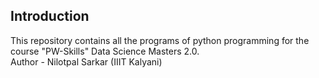 ## Introduction
This repository contains all the programs of python programming for the course "PW-Skills" Data Science Masters 2.0.
<br>
Author - Nilotpal Sarkar (IIIT Kalyani)